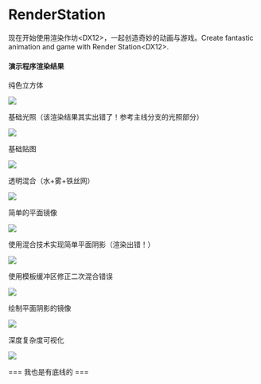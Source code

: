 # RenderStation
现在开始使用渲染作坊&lt;DX12>，一起创造奇妙的动画与游戏。Create fantastic animation and game with Render Station&lt;DX12>.

#### 演示程序渲染结果

纯色立方体

![](https://raw.githubusercontent.com/yiyaowen/render-station/demo-images/root_descriptor_table.png)

基础光照（该渲染结果其实出错了！参考主线分支的光照部分）

![](https://raw.githubusercontent.com/yiyaowen/render-station/demo-images/basic_light_system.png)

基础贴图

![](https://raw.githubusercontent.com/yiyaowen/render-station/demo-images/import_texture.png)

透明混合（水+雾+铁丝网）

![](https://raw.githubusercontent.com/yiyaowen/render-station/demo-images/ps_blend.png)

简单的平面镜像

![](https://raw.githubusercontent.com/yiyaowen/render-station/demo-images/basic_stencil_tech.png)

使用混合技术实现简单平面阴影（渲染出错！）

![](https://raw.githubusercontent.com/yiyaowen/render-station/demo-images/double_blend_error.png)

使用模板缓冲区修正二次混合错误

![](https://raw.githubusercontent.com/yiyaowen/render-station/demo-images/use_stencil_avoid_double_blend.png)

绘制平面阴影的镜像

![](https://raw.githubusercontent.com/yiyaowen/render-station/demo-images/planar_shadow_mirror.png)

深度复杂度可视化

![](https://raw.githubusercontent.com/yiyaowen/render-station/demo-images/depth_complexity_with_blend_add.png)

=== 我也是有底线的 ===

